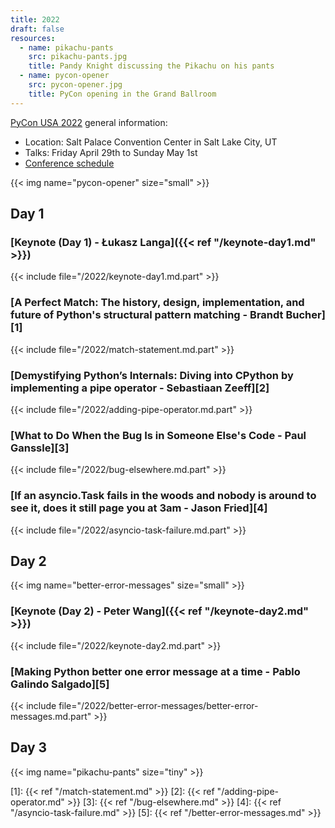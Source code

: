 ```yaml
---
title: 2022
draft: false
resources:
  - name: pikachu-pants
    src: pikachu-pants.jpg
    title: Pandy Knight discussing the Pikachu on his pants
  - name: pycon-opener
    src: pycon-opener.jpg
    title: PyCon opening in the Grand Ballroom
---
```


[PyCon USA 2022](https://us.pycon.org/2022/) general information:

- Location: Salt Palace Convention Center in Salt Lake City, UT
- Talks: Friday April 29th to Sunday May 1st
- [Conference schedule](https://us.pycon.org/2022/schedule/)

{{< img name="pycon-opener" size="small" >}}

## Day 1

### [Keynote (Day 1) - Łukasz Langa]({{< ref "/keynote-day1.md" >}})

{{< include file="/2022/keynote-day1.md.part" >}}

### [A Perfect Match: The history, design, implementation, and future of Python's structural pattern matching - Brandt Bucher][1]

{{< include file="/2022/match-statement.md.part" >}}

### [Demystifying Python’s Internals: Diving into CPython by implementing a pipe operator - Sebastiaan Zeeff][2]

{{< include file="/2022/adding-pipe-operator.md.part" >}}

### [What to Do When the Bug Is in Someone Else's Code - Paul Ganssle][3]

{{< include file="/2022/bug-elsewhere.md.part" >}}

### [If an asyncio.Task fails in the woods and nobody is around to see it, does it still page you at 3am - Jason Fried][4]

{{< include file="/2022/asyncio-task-failure.md.part" >}}

## Day 2

{{< img name="better-error-messages" size="small" >}}

### [Keynote (Day 2) - Peter Wang]({{< ref "/keynote-day2.md" >}})

{{< include file="/2022/keynote-day2.md.part" >}}

### [Making Python better one error message at a time - Pablo Galindo Salgado][5]

{{< include file="/2022/better-error-messages/better-error-messages.md.part" >}}

## Day 3

{{< img name="pikachu-pants" size="tiny" >}}

[1]: {{< ref "/match-statement.md" >}}
[2]: {{< ref "/adding-pipe-operator.md" >}}
[3]: {{< ref "/bug-elsewhere.md" >}}
[4]: {{< ref "/asyncio-task-failure.md" >}}
[5]: {{< ref "/better-error-messages.md" >}}
